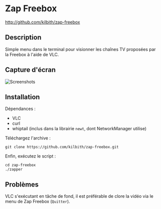 Zap Freebox
===========

http://github.com/kilbith/zap-freebox

Description
-----------

Simple menu dans le terminal pour visionner les chaînes TV proposées par la Freebox à l'aide de VLC.

Capture d'écran
---------------

![Screenshots](http://i.imgur.com/GaXcOxM.png)

Installation
------------

Dépendances :

  * VLC
  * curl
  * whiptail (inclus dans la librairie `newt`, dont NetworkManager utilise)

Téléchargez l'archive :

    git clone https://github.com/kilbith/zap-freebox.git

Enfin, exécutez le script :

    cd zap-freebox
    ./zapper

Problèmes
---------

VLC s'exécutant en tâche de fond, il est préférable de clore la vidéo via le menu de Zap Freebox (`Quitter`).

